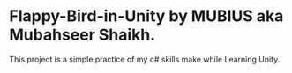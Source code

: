 # Flappy-Bird-in-Unity by MUBIUS aka Mubahseer Shaikh.
This project is a simple practice of my c# skills make while Learning Unity.
